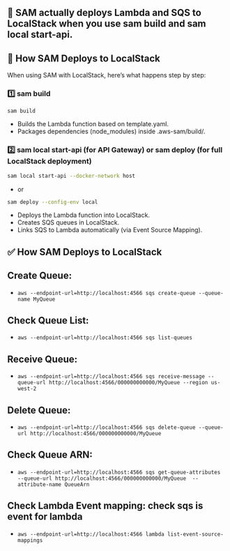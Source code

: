  ## 🎯 SAM actually deploys Lambda and SQS to LocalStack when you use sam build and sam local start-api.
 ## 🔹 How SAM Deploys to LocalStack
When using SAM with LocalStack, here’s what happens step by step:

### 1️⃣ sam build
```sh
sam build
```
- Builds the Lambda function based on template.yaml.
- Packages dependencies (node_modules) inside .aws-sam/build/.
### 2️⃣ sam local start-api (for API Gateway) or sam deploy (for full LocalStack deployment)
```sh
sam local start-api --docker-network host
```
- or
```sh
sam deploy --config-env local
```
- Deploys the Lambda function into LocalStack.
- Creates SQS queues in LocalStack.
- Links SQS to Lambda automatically (via Event Source Mapping).
## ✅ How SAM Deploys to LocalStack

## Create Queue:
- `aws --endpoint-url=http://localhost:4566 sqs create-queue --queue-name MyQueue`

## Check Queue List:
- `aws --endpoint-url=http://localhost:4566 sqs list-queues`
## Receive Queue:
- `aws --endpoint-url=http://localhost:4566 sqs receive-message --queue-url http://localhost:4566/000000000000/MyQueue --region us-west-2`

## Delete Queue:
- `aws --endpoint-url=http://localhost:4566 sqs delete-queue --queue-url http://localhost:4566/000000000000/MyQueue`

## Check Queue ARN:
- `aws --endpoint-url=http://localhost:4566 sqs get-queue-attributes  --queue-url http://localhost:4566/000000000000/MyQueue  --attribute-name QueueArn`

## Check Lambda Event mapping: check sqs is event for lambda
- `aws --endpoint-url=http://localhost:4566 lambda list-event-source-mappings`
